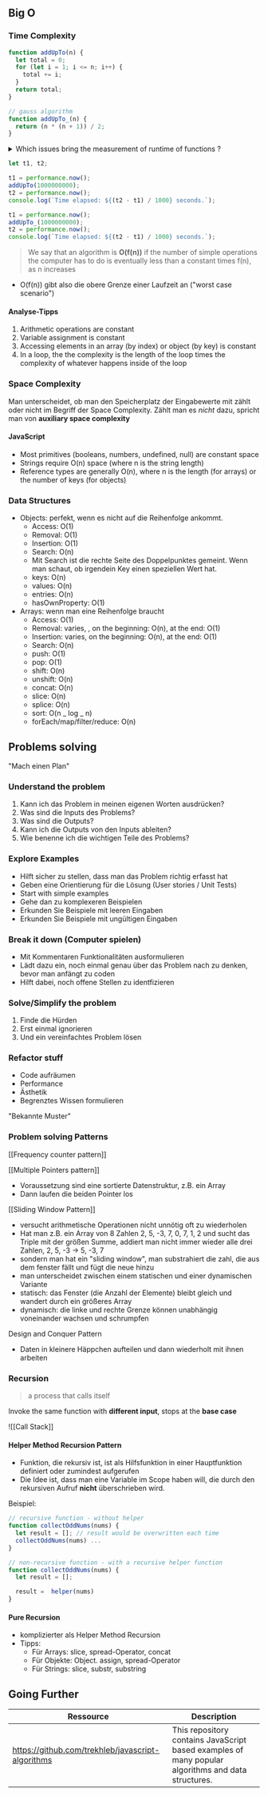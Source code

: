 
## Big O

### Time Complexity

```js
function addUpTo(n) {
  let total = 0;
  for (let i = 1; i <= n; i++) {
    total += i;
  }
  return total;
}

// gauss algorithm
function addUpTo_(n) {
  return (n * (n + 1)) / 2;
}
```

<details>  
<summary>Which issues bring the measurement of runtime of  functions ?</summary>  
  
1. Hard to grade. Is it fast? or slow? Problem of time
2. Depending on the machine it's running on
3. Will be different on the *same* machine
  
</details>

```js
let t1, t2;

t1 = performance.now();
addUpTo(1000000000);
t2 = performance.now();
console.log(`Time elapsed: ${(t2 - t1) / 1000} seconds.`);

t1 = performance.now();
addUpTo_(1000000000);
t2 = performance.now();
console.log(`Time elapsed: ${(t2 - t1) / 1000} seconds.`);
```

> We say that an algorithm is **O(f(n))** if the number of simple operations the computer has to do is eventually less than a constant times f(n), as n increases

- O(f(n)) gibt also die obere Grenze einer Laufzeit an ("worst case scenario")

#### Analyse-Tipps

1.  Arithmetic operations are constant
2.  Variable assignment is constant
3.  Accessing elements in an array (by index) or object (by key) is constant
4.  In a loop, the the complexity is the length of the loop times the complexity of whatever happens inside of the loop

### Space Complexity

Man unterscheidet, ob man den Speicherplatz der Eingabewerte mit zählt oder nicht im Begriff der Space Complexity. Zählt man es _nicht_ dazu, spricht man von **auxiliary space complexity**

#### JavaScript

- Most primitives (booleans, numbers, undefined, null) are constant space
- Strings require O(n) space (where n is the string length)
- Reference types are generally O(n), where n is the length (for arrays) or the number of keys (for objects)

### Data Structures

- Objects: perfekt, wenn es nicht auf die Reihenfolge ankommt.
  - Access: O(1)
  - Removal: O(1)
  - Insertion: O(1)
  - Search: O(n)
  - Mit Search ist die rechte Seite des Doppelpunktes gemeint. Wenn man schaut, ob irgendein Key einen speziellen Wert hat.
  - keys: O(n)
  - values: O(n)
  - entries: O(n)
  - hasOwnProperty: O(1)
- Arrays: wenn man eine Reihenfolge braucht
  - Access: O(1)
  - Removal: varies, , on the beginning: O(n), at the end: O(1)
  - Insertion: varies, on the beginning: O(n), at the end: O(1)
  - Search: O(n)
  - push: O(1)
  - pop: O(1)
  - shift: O(n)
  - unshift: O(n)
  - concat: O(n)
  - slice: O(n)
  - splice: O(n)
  - sort: O(n _ log _ n)
  - forEach/map/filter/reduce: O(n)

## Problems solving

"Mach einen Plan"

### Understand the problem

1. Kann ich das Problem in meinen eigenen Worten ausdrücken?
2. Was sind die Inputs des Problems?
3. Was sind die Outputs?
4. Kann ich die Outputs von den Inputs ableiten?
5. Wie benenne ich die wichtigen Teile des Problems?

### Explore Examples

- Hilft sicher zu stellen, dass man das Problem richtig erfasst hat
- Geben eine Orientierung für die Lösung (User stories / Unit Tests)
- Start with simple examples
- Gehe dan zu komplexeren Beispielen
- Erkunden Sie Beispiele mit leeren Eingaben
- Erkunden Sie Beispiele mit ungültigen Eingaben

### Break it down (Computer spielen)

- Mit Kommentaren Funktionalitäten ausformulieren
- Lädt dazu ein, noch einmal genau über das Problem nach zu denken, bevor man anfängt zu coden
- Hilft dabei, noch offene Stellen zu identfizieren

### Solve/Simplify the problem

1. Finde die Hürden
2. Erst einmal ignorieren
3. Und ein vereinfachtes Problem lösen

### Refactor stuff

- Code aufräumen
- Performance
- Ästhetik
- Begrenztes Wissen formulieren

"Bekannte Muster"

### Problem solving Patterns

[[Frequency counter pattern]]



[[Multiple Pointers pattern]]

- Voraussetzung sind eine sortierte Datenstruktur, z.B. ein Array
- Dann laufen die beiden Pointer los

[[Sliding Window Pattern]]

- versucht arithmetische Operationen nicht unnötig oft zu wiederholen
- Hat man z.B. ein Array von 8 Zahlen 2, 5, -3, 7, 0, 7, 1, 2 und sucht das Triple mit der größen Summe, addiert man nicht immer wieder alle drei Zahlen, 2, 5, -3 -> 5, -3, 7
- sondern man hat ein "sliding window", man substrahiert die zahl, die aus dem fenster fällt und fügt die neue hinzu
- man unterscheidet zwischen einem statischen und einer dynamischen Variante
- statisch: das Fenster (die Anzahl der Elemente) bleibt gleich und wandert durch ein größeres Array
- dynamisch: die linke und rechte Grenze können unabhängig voneinander wachsen und schrumpfen

Design and Conquer Pattern

- Daten in kleinere Häppchen aufteilen und dann wiederholt mit ihnen arbeiten

### Recursion

> a process that calls itself

Invoke the same function with **different input**, stops at the **base case**

![[Call Stack]]

#### Helper Method Recursion Pattern

- Funktion, die rekursiv ist, ist als Hilfsfunktion in einer Hauptfunktion definiert oder zumindest aufgerufen
- Die Idee ist, dass man eine Variable im Scope haben will, die durch den rekursiven Aufruf **nicht** überschrieben wird.

Beispiel:

```js
// recursive function - without helper
function collectOddNums(nums) {
  let result = []; // result would be overwritten each time
  collectOddNums(nums) ...
}

// non-recursive function - with a recursive helper function
function collectOddNums(nums) {
  let result = [];

  result =  helper(nums)
}
```

#### Pure Recursion

- komplizierter als Helper Method Recursion
- Tipps:
  - Für Arrays: slice, spread-Operator, concat
  - Für Objekte: Object. assign, spread-Operator
  - Für Strings: slice, substr, substring

## Going Further

| Ressource                                         | Description                                                                                        |
| ------------------------------------------------- | -------------------------------------------------------------------------------------------------- |
| https://github.com/trekhleb/javascript-algorithms | This repository contains JavaScript based examples of many popular algorithms and data structures. |
